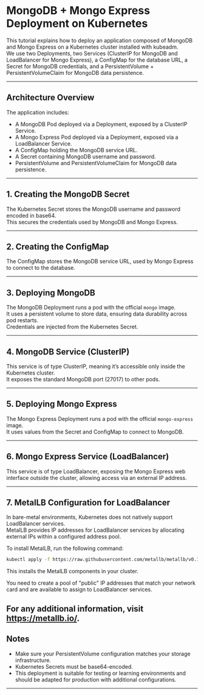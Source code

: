 # MongoDB + Mongo Express Deployment on Kubernetes

This tutorial explains how to deploy an application composed of MongoDB and Mongo Express on a Kubernetes cluster installed with kubeadm.  
We use two Deployments, two Services (ClusterIP for MongoDB and LoadBalancer for Mongo Express), a ConfigMap for the database URL, a Secret for MongoDB credentials, and a PersistentVolume + PersistentVolumeClaim for MongoDB data persistence.

---

## Architecture Overview

The application includes:  
- A MongoDB Pod deployed via a Deployment, exposed by a ClusterIP Service.  
- A Mongo Express Pod deployed via a Deployment, exposed via a LoadBalancer Service.  
- A ConfigMap holding the MongoDB service URL.  
- A Secret containing MongoDB username and password.  
- PersistentVolume and PersistentVolumeClaim for MongoDB data persistence.

---

## 1. Creating the MongoDB Secret

The Kubernetes Secret stores the MongoDB username and password encoded in base64.  
This secures the credentials used by MongoDB and Mongo Express.

---

## 2. Creating the ConfigMap

The ConfigMap stores the MongoDB service URL, used by Mongo Express to connect to the database.

---

## 3. Deploying MongoDB

The MongoDB Deployment runs a pod with the official `mongo` image.  
It uses a persistent volume to store data, ensuring data durability across pod restarts.  
Credentials are injected from the Kubernetes Secret.

---

## 4. MongoDB Service (ClusterIP)

This service is of type ClusterIP, meaning it’s accessible only inside the Kubernetes cluster.  
It exposes the standard MongoDB port (27017) to other pods.

---

## 5. Deploying Mongo Express

The Mongo Express Deployment runs a pod with the official `mongo-express` image.  
It uses values from the Secret and ConfigMap to connect to MongoDB.

---

## 6. Mongo Express Service (LoadBalancer)

This service is of type LoadBalancer, exposing the Mongo Express web interface outside the cluster, allowing access via an external IP address.

---

## 7. MetalLB Configuration for LoadBalancer

In bare-metal environments, Kubernetes does not natively support LoadBalancer services.  
MetalLB provides IP addresses for LoadBalancer services by allocating external IPs within a configured address pool.

To install MetalLB, run the following command:

```bash
kubectl apply -f https://raw.githubusercontent.com/metallb/metallb/v0.15.2/config/manifests/metallb-native.yaml
```
This installs the MetalLB components in your cluster.

You need to create a pool of "public" IP addresses that match your network card and are available to assign to LoadBalancer services.

For any additional information, visit https://metallb.io/.
---

## Notes

- Make sure your PersistentVolume configuration matches your storage infrastructure.  
- Kubernetes Secrets must be base64-encoded.  
- This deployment is suitable for testing or learning environments and should be adapted for production with additional configurations.

---
